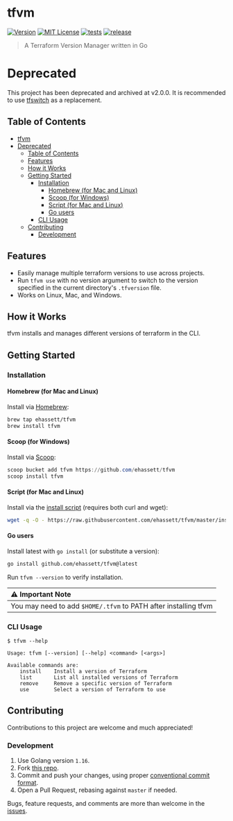 # tfvm

[![Version](https://img.shields.io/github/v/release/ehassett/tfvm)](https://github.com/ehassett/tfvm/releases)
[![MIT License](https://img.shields.io/github/license/ehassett/tfvm)](https://github.com/ehassett/tfvm/blob/main/LICENSE)
[![tests](https://github.com/ehassett/tfvm/actions/workflows/test.yml/badge.svg)](https://github.com/ehassett/tfvm/actions/workflows/test.yml)
[![release](https://github.com/ehassett/tfvm/actions/workflows/release.yml/badge.svg)](https://github.com/ehassett/tfvm/actions/workflows/release.yml)

> A Terraform Version Manager written in Go

# Deprecated

This project has been deprecated and archived at v2.0.0. It is recommended to use [tfswitch](https://tfswitch.warrensbox.com/) as a replacement.

## Table of Contents

- [tfvm](#tfvm)
- [Deprecated](#deprecated)
  - [Table of Contents](#table-of-contents)
  - [Features](#features)
  - [How it Works](#how-it-works)
  - [Getting Started](#getting-started)
    - [Installation](#installation)
      - [Homebrew (for Mac and Linux)](#homebrew-for-mac-and-linux)
      - [Scoop (for Windows)](#scoop-for-windows)
      - [Script (for Mac and Linux)](#script-for-mac-and-linux)
      - [Go users](#go-users)
    - [CLI Usage](#cli-usage)
  - [Contributing](#contributing)
    - [Development](#development)

## Features

- Easily manage multiple terraform versions to use across projects.
- Run `tfvm use` with no version argument to switch to the version specified in the current directory's `.tfversion` file.
- Works on Linux, Mac, and Windows.

## How it Works

tfvm installs and manages different versions of terraform in the CLI.

## Getting Started
### Installation
#### Homebrew (for Mac and Linux)
Install via [Homebrew](https://brew.sh):
```bash
brew tap ehassett/tfvm
brew install tfvm
```

#### Scoop (for Windows)
Install via [Scoop](https://scoop.sh):
```PowerShell
scoop bucket add tfvm https://github.com/ehassett/tfvm
scoop install tfvm
```

#### Script (for Mac and Linux)
Install via the [install script](install.sh) (requires both curl and wget):
```bash
wget -q -O - https://raw.githubusercontent.com/ehassett/tfvm/master/install.sh | bash
```

#### Go users
Install latest with `go install` (or substitute a version):
```bash
go install github.com/ehassett/tfvm@latest
```

Run `tfvm --version` to verify installation.

| :warning: Important Note                                        |
| :-------------------------------------------------------------- |
| You may need to add `$HOME/.tfvm` to PATH after installing tfvm |

### CLI Usage

```
$ tfvm --help

Usage: tfvm [--version] [--help] <command> [<args>]

Available commands are:
    install    Install a version of Terraform
    list       List all installed versions of Terraform
    remove     Remove a specific version of Terraform
    use        Select a version of Terraform to use
```

## Contributing

Contributions to this project are welcome and much appreciated!

### Development

1. Use Golang version `1.16`.
2. Fork [this repo](https://github.com/ehassett/tfvm).
3. Commit and push your changes, using proper [conventional commit format](https://www.conventionalcommits.org/en/v1.0.0/).
4. Open a Pull Request, rebasing against `master` if needed.

Bugs, feature requests, and comments are more than welcome in the [issues](https://github.com/ehassett/tfvm/issues).
